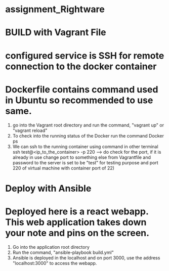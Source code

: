 # assignment_Rightware

# BUILD with Vagrant File
# configured service is SSH for remote connection to the docker container
# Dockerfile contains command used in Ubuntu so recommended to use same.
1. go into the Vagrant root directory and run the command,
        "vagrant up" or 
        "vagrant reload"
2. To check into the running status of the Docker run the command
         Docker ps
3. We can ssh to the running container using command in other terminal
         ssh test@<ip_to_the_container> -p 220 --> do check for the port, if it is already in use change port to something else from Vagrantfile and password to the server is set to be "test" for testing purpose and port 220 of virtual machine with container port of 22)


# Deploy with Ansible

# Deployed here is a react webapp. This web application takes down your note and pins on the screen.

1. Go into the application root directory
2. Run the command, 
       "ansible-playbook build.yml"
3. Ansible is deployed in the localhost and on port 3000, use the address "localhost:3000" to access the webapp.

